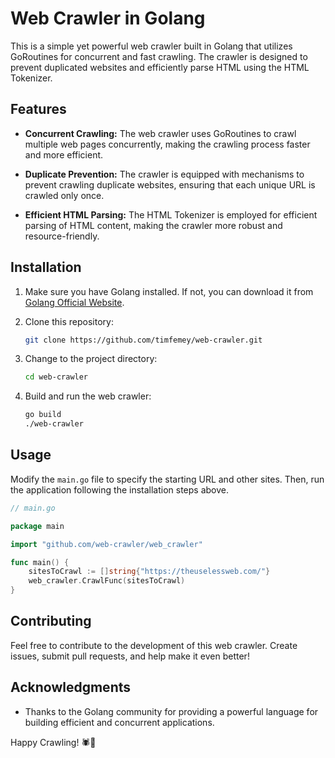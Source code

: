 # Web Crawler in Golang

This is a simple yet powerful web crawler built in Golang that utilizes GoRoutines for concurrent and fast crawling. The crawler is designed to prevent duplicated websites and efficiently parse HTML using the HTML Tokenizer.

## Features

- **Concurrent Crawling:** The web crawler uses GoRoutines to crawl multiple web pages concurrently, making the crawling process faster and more efficient.

- **Duplicate Prevention:** The crawler is equipped with mechanisms to prevent crawling duplicate websites, ensuring that each unique URL is crawled only once.

- **Efficient HTML Parsing:** The HTML Tokenizer is employed for efficient parsing of HTML content, making the crawler more robust and resource-friendly.

## Installation

1. Make sure you have Golang installed. If not, you can download it from [Golang Official Website](https://golang.org/dl/).

2. Clone this repository:

   ```bash
   git clone https://github.com/timfemey/web-crawler.git
   ```

3. Change to the project directory:

   ```bash
   cd web-crawler
   ```

4. Build and run the web crawler:

   ```bash
   go build
   ./web-crawler
   ```

## Usage

Modify the `main.go` file to specify the starting URL and other sites. Then, run the application following the installation steps above.

```go
// main.go

package main

import "github.com/web-crawler/web_crawler"

func main() {
	sitesToCrawl := []string{"https://theuselessweb.com/"}
	web_crawler.CrawlFunc(sitesToCrawl)
}

```

## Contributing

Feel free to contribute to the development of this web crawler. Create issues, submit pull requests, and help make it even better!

## Acknowledgments

- Thanks to the Golang community for providing a powerful language for building efficient and concurrent applications.

Happy Crawling! 🕷️🚀

